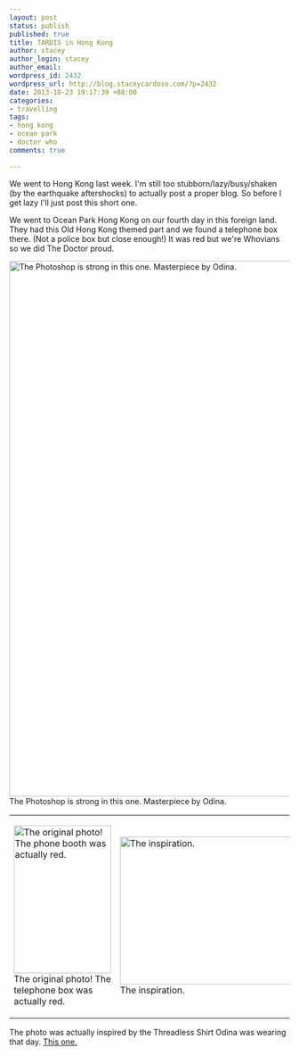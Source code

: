 ```yaml
--- 
layout: post
status: publish
published: true
title: TARDIS in Hong Kong
author: stacey
author_login: stacey
author_email: 
wordpress_id: 2432
wordpress_url: http://blog.staceycardoso.com/?p=2432
date: 2013-10-23 19:17:39 +08:00
categories: 
- travelling
tags: 
- hong kong
- ocean park
- doctor who
comments: true

---
```

We went to Hong Kong last week. I'm still too stubborn/lazy/busy/shaken 
(by the earthquake aftershocks) to actually post a proper blog. So before I 
get lazy I'll just post this short one.

We went to Ocean Park Hong Kong on our fourth day in this foreign land. They 
had this Old Hong Kong themed part and we found a telephone box there. (Not a 
police box but close enough!) It was red but we're Whovians so we did The 
Doctor proud.


<p class='text-center text-muted'>
  <img class=" wp-image-2433 "
    title="The Photoshop is strong in this one. Masterpiece by Odina."
    alt="The Photoshop is strong in this one. Masterpiece by Odina."
    src="http://blog.staceycardoso.com/wp-content/uploads/2013/10/1382252_10200809646907761_1246629213_n.jpg"
    width="636" height="960" />
  The Photoshop is strong in this one. Masterpiece by Odina.
</p>

<table>
<tbody>
<tr>
<td>
<p class='text-center text-muted'>
<img class=" wp-image-2434"
  title="The original photo! The phone booth was actually red."
  alt="The original photo! The phone booth was actually red."
  src="http://blog.staceycardoso.com/wp-content/uploads/2013/10/536840_10200810018997063_1381910305_n.jpg"
  width="175" height="265" />
The original photo! The telephone box was actually red.
</p>
</td>
<td>
<p class='text-center text-muted'>
<img class=" wp-image-2435  " title="The inspiration."
  alt="The inspiration." src="http://blog.staceycardoso.com/wp-content/uploads/2013/10/636x460design_01.jpg"
  width="366" height="265" />
The inspiration.
</p>
</td>
</tr>
</tbody>
</table>

The photo was actually inspired by the Threadless Shirt Odina was wearing that
day. [This one.][threadless]

[threadless]: http://www.threadless.com/threadless/adventure-awaits/
